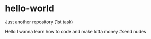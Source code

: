 # hello-world
Just another repository (1st task)

Hello
I wanna learn how to code and make lotta money
#send nudes
